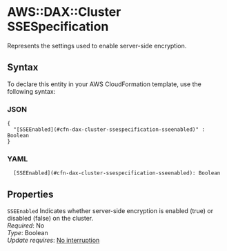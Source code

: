 # AWS::DAX::Cluster SSESpecification<a name="aws-properties-dax-cluster-ssespecification"></a>

Represents the settings used to enable server\-side encryption\.

## Syntax<a name="aws-properties-dax-cluster-ssespecification-syntax"></a>

To declare this entity in your AWS CloudFormation template, use the following syntax:

### JSON<a name="aws-properties-dax-cluster-ssespecification-syntax.json"></a>

```
{
  "[SSEEnabled](#cfn-dax-cluster-ssespecification-sseenabled)" : Boolean
}
```

### YAML<a name="aws-properties-dax-cluster-ssespecification-syntax.yaml"></a>

```
  [SSEEnabled](#cfn-dax-cluster-ssespecification-sseenabled): Boolean
```

## Properties<a name="aws-properties-dax-cluster-ssespecification-properties"></a>

`SSEEnabled`  <a name="cfn-dax-cluster-ssespecification-sseenabled"></a>
Indicates whether server\-side encryption is enabled \(true\) or disabled \(false\) on the cluster\.  
*Required*: No  
*Type*: Boolean  
*Update requires*: [No interruption](https://docs.aws.amazon.com/AWSCloudFormation/latest/UserGuide/using-cfn-updating-stacks-update-behaviors.html#update-no-interrupt)